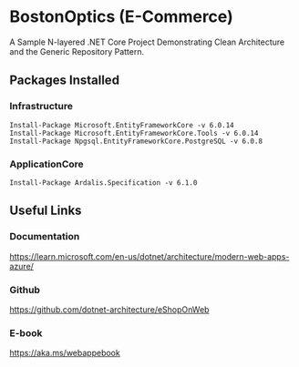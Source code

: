 # BostonOptics (E-Commerce)
A Sample N-layered .NET Core Project Demonstrating Clean Architecture and the Generic Repository Pattern.

## Packages Installed

### Infrastructure
```
Install-Package Microsoft.EntityFrameworkCore -v 6.0.14
Install-Package Microsoft.EntityFrameworkCore.Tools -v 6.0.14
Install-Package Npgsql.EntityFrameworkCore.PostgreSQL -v 6.0.8
```

### ApplicationCore
```
Install-Package Ardalis.Specification -v 6.1.0
```

## Useful Links
### Documentation
https://learn.microsoft.com/en-us/dotnet/architecture/modern-web-apps-azure/

### Github
https://github.com/dotnet-architecture/eShopOnWeb

### E-book
https://aka.ms/webappebook